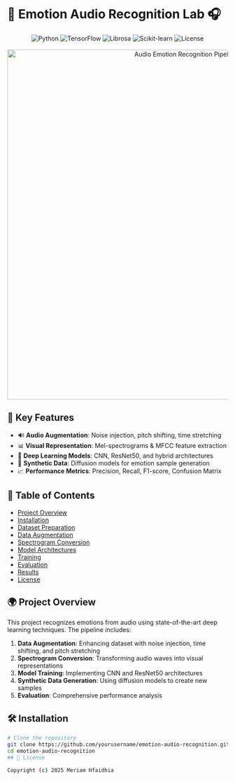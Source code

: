 # 🎤 Emotion Audio Recognition Lab 🎧

<div align="center">
  <img src="https://img.shields.io/badge/Python-3.8%2B-blue?style=for-the-badge&logo=python" alt="Python">
  <img src="https://img.shields.io/badge/TensorFlow-2.6%2B-orange?style=for-the-badge&logo=tensorflow" alt="TensorFlow">
  <img src="https://img.shields.io/badge/Librosa-0.9%2B-brightgreen?style=for-the-badge&logo=librosa" alt="Librosa">
  <img src="https://img.shields.io/badge/scikit--learn-1.0%2B-red?style=for-the-badge&logo=scikit-learn" alt="Scikit-learn">
  <img src="https://img.shields.io/badge/license-MIT-yellow?style=for-the-badge" alt="License">
</div>

<br>

<div align="center">
  <img src="https://via.placeholder.com/800x300/9370DB/FFFFFF?text=Audio+Emotion+Recognition+System" alt="Audio Emotion Recognition Pipeline" width="800">
</div>

## 🌟 Key Features
- 🔊 **Audio Augmentation**: Noise injection, pitch shifting, time stretching
- 📊 **Visual Representation**: Mel-spectrograms & MFCC feature extraction
- 🧠 **Deep Learning Models**: CNN, ResNet50, and hybrid architectures
- 🎨 **Synthetic Data**: Diffusion models for emotion sample generation
- 📈 **Performance Metrics**: Precision, Recall, F1-score, Confusion Matrix


## 📝 Table of Contents
- [Project Overview](#-project-overview)
- [Installation](#-installation)
- [Dataset Preparation](#-dataset-preparation)
- [Data Augmentation](#-data-augmentation)
- [Spectrogram Conversion](#-spectrogram-conversion)
- [Model Architectures](#-model-architectures)
- [Training](#-training)
- [Evaluation](#-evaluation)
- [Results](#-results)
- [License](#-license)

## 🌍 Project Overview
This project recognizes emotions from audio using state-of-the-art deep learning techniques. The pipeline includes:

1. **Data Augmentation**: Enhancing dataset with noise injection, time shifting, and pitch stretching
2. **Spectrogram Conversion**: Transforming audio waves into visual representations
3. **Model Training**: Implementing CNN and ResNet50 architectures
4. **Synthetic Data Generation**: Using diffusion models to create new samples
5. **Evaluation**: Comprehensive performance analysis

## 🛠 Installation

```bash
# Clone the repository
git clone https://github.com/yourusername/emotion-audio-recognition.git
cd emotion-audio-recognition
## 🪪 License

Copyright (c) 2025 Meriam Hfaidhia

